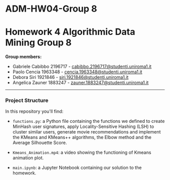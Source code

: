 # ADM-HW04-Group 8

# **Homework 4 Algorithmic Data Mining Group 8**
**Group members:**
* Gabriele Cabibbo 2196717 - cabibbo.2196717@studenti.uniroma1.it
* Paolo Cencia 1963348 - cencia.1963348@studenti.uniroma1.it
* Debora Siri 1921846 - siri.1921846@studenti.uniroma1.it
* Angelica Zauner 1883247 - zauner.1883247@studenti.uniroma1.it
-------------------------------------------------------------

### Project Structure

In this repository you'll find:

* `functions.py`: a Python file containing the functions we defined to create MinHash user signatures, apply Locality-Sensitive Hashing (LSH) to cluster similar users, generate movie recommendations and implement the KMeans and KMeans++ algorithms, the Elbow method and the Average Silhouette Score.
  
* `Kmeans_Animation.mp4`: a video showing the functioning of Kmeans animation plot.

* `main.ipynb`: a Jupyter Notebook containing our solution to the homework. 
